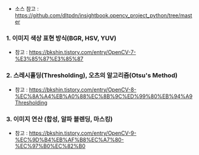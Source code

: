 - 소스 참고 : https://github.com/dltpdn/insightbook.opencv_project_python/tree/master
  
### 1. 이미지 색상 표현 방식(BGR, HSV, YUV)
- 참고 : https://bkshin.tistory.com/entry/OpenCV-7-%E3%85%87%E3%85%87
### 2. 스레시홀딩(Thresholding), 오츠의 알고리즘(Otsu's Method)
- 참고 : https://bkshin.tistory.com/entry/OpenCV-8-%EC%8A%A4%EB%A0%88%EC%8B%9C%ED%99%80%EB%94%A9Thresholding
### 3. 이미지 연산 (합성, 알파 블렌딩, 마스킹)
- 참고 : https://bkshin.tistory.com/entry/OpenCV-9-%EC%9D%B4%EB%AF%B8%EC%A7%80-%EC%97%B0%EC%82%B0
